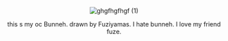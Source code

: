 <div align="center">

![ghgfhgfhgf (1)](https://github.com/user-attachments/assets/587412c6-0932-4754-a492-fa57df3f54ce)


this s my oc Bunneh. drawn by Fuziyamas. I hate bunneh. I love my friend fuze.


